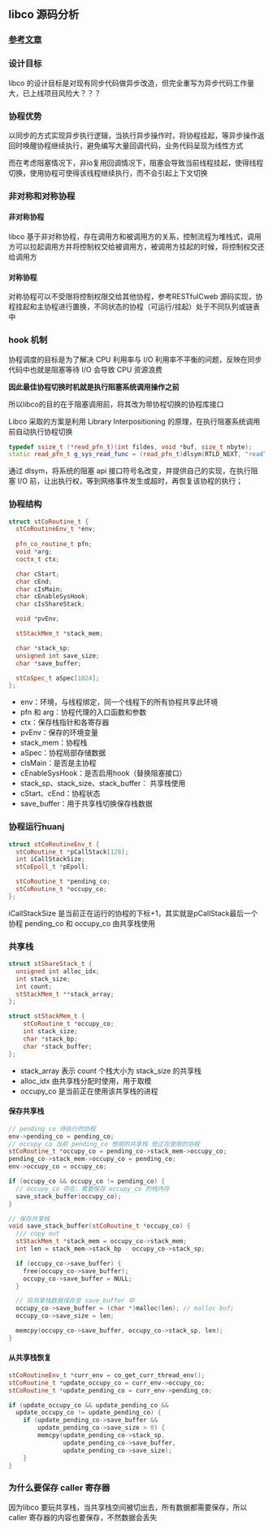 ## libco 源码分析
### [参考文章](https://www.cnblogs.com/ljx-null/p/15928889.html)
### 设计目标
libco 的设计目标是对现有同步代码做异步改造，但完全重写为异步代码工作量大，已上线项目风险大？？？

### 协程优势
以同步的方式实现异步执行逻辑，当执行异步操作时，将协程挂起，等异步操作返回时唤醒协程继续执行，避免编写大量回调代码，业务代码呈现为线性方式

而在考虑阻塞情况下，非io复用回调情况下，阻塞会导致当前线程挂起，使得线程切换，使用协程可使得该线程继续执行，而不会引起上下文切换

### 非对称和对称协程
#### 非对称协程
libco 基于非对称协程，存在调用方和被调用方的关系，控制流程为堆栈式，调用方可以拉起调用方并将控制权交给被调用方，被调用方挂起的时候，将控制权交还给调用方

#### 对称协程
对称协程可以不受限将控制权限交给其他协程，参考RESTfulCweb 源码实现，协程挂起和主协程进行置换，不同状态的协程（可运行/挂起）处于不同队列或链表中

### hook 机制
协程调度的目标是为了解决 CPU 利用率与 I/O 利用率不平衡的问题，反映在同步代码中也就是阻塞等待 I/O 会导致 CPU 资源浪费

**因此最佳协程切换时机就是执行阻塞系统调用操作之前**

所以libco的目的在于阻塞调用前，将其改为带协程切换的协程库接口

Libco 采取的方案是利用 Library Interpositioning 的原理，在执行阻塞系统调用前自动执行协程切换

```cpp
typedef ssize_t (*read_pfn_t)(int fildes, void *buf, size_t nbyte);
static read_pfn_t g_sys_read_func = (read_pfn_t)dlsym(RTLD_NEXT, "read");
```
通过 dlsym，将系统的阻塞 api 接口符号名改变，并提供自己的实现，在执行阻塞 I/O 前，让出执行权，等到网络事件发生或超时，再恢复该协程的执行；

### 协程结构
```cpp
struct stCoRoutine_t {
  stCoRoutineEnv_t *env;
                         
  pfn_co_routine_t pfn;  
  void *arg;             
  coctx_t ctx;           

  char cStart;
  char cEnd;
  char cIsMain;
  char cEnableSysHook;
  char cIsShareStack;

  void *pvEnv;

  stStackMem_t *stack_mem;

  char *stack_sp;
  unsigned int save_size;
  char *save_buffer;

  stCoSpec_t aSpec[1024];
};
```

* env：环境，与线程绑定，同一个线程下的所有协程共享此环境
* pfn 和 arg：协程代理的入口函数和参数
* ctx：保存栈指针和各寄存器
* pvEnv：保存的环境变量
* stack_mem：协程栈
* aSpec：协程局部存储数据
* clsMain：是否是主协程
* cEnableSysHook：是否启用hook（替换阻塞接口）
* stack_sp、stack_size、stack_buffer： 共享栈使用
* cStart、cEnd：协程状态
* save_buffer：用于共享栈切换保存栈数据

### 协程运行huanj
```cpp
struct stCoRoutineEnv_t {
  stCoRoutine_t *pCallStack[128];
  int iCallStackSize;
  stCoEpoll_t *pEpoll;

  stCoRoutine_t *pending_co;
  stCoRoutine_t *occupy_co;
};
```
iCallStackSize 是当前正在运行的协程的下标+1，其实就是pCallStack最后一个协程
pending_co 和 occupy_co 由共享栈使用


### 共享栈
```cpp
struct stShareStack_t {
  unsigned int alloc_idx;
  int stack_size;
  int count;
  stStackMem_t **stack_array; 
};

struct stStackMem_t {
	stCoRoutine_t *occupy_co; 
	int stack_size;
	char *stack_bp; 
	char *stack_buffer;
};
```
* stack_array 表示 count 个栈大小为 stack_size 的共享栈
* alloc_idx 由共享栈分配时使用，用于取模
* occupy_co 是当前正在使用该共享栈的进程

#### 保存共享栈
```cpp
// pending_co 待执行的协程
env->pending_co = pending_co;
// occupy_co 当前 pending_co 想用的共享栈 但正在使用的协程
stCoRoutine_t *occupy_co = pending_co->stack_mem->occupy_co;
pending_co->stack_mem->occupy_co = pending_co;
env->occupy_co = occupy_co;

if (occupy_co && occupy_co != pending_co) {
  // occupy_co 存在，需要保存 occupy_co 的栈内存
  save_stack_buffer(occupy_co);
}

// 保存共享栈
void save_stack_buffer(stCoRoutine_t *occupy_co) {
  /// copy out
  stStackMem_t *stack_mem = occupy_co->stack_mem;
  int len = stack_mem->stack_bp - occupy_co->stack_sp;

  if (occupy_co->save_buffer) {
    free(occupy_co->save_buffer);
    occupy_co->save_buffer = NULL;
  }

  // 将共享栈数据保存至 save_buffer 中
  occupy_co->save_buffer = (char *)malloc(len); // malloc buf;
  occupy_co->save_size = len;

  memcpy(occupy_co->save_buffer, occupy_co->stack_sp, len);
}
```

#### 从共享栈恢复
```cpp
stCoRoutineEnv_t *curr_env = co_get_curr_thread_env();
stCoRoutine_t *update_occupy_co = curr_env->occupy_co;
stCoRoutine_t *update_pending_co = curr_env->pending_co;

if (update_occupy_co && update_pending_co &&
  update_occupy_co != update_pending_co) {
	if (update_pending_co->save_buffer && 
		update_pending_co->save_size > 0) {
		memcpy(update_pending_co->stack_sp, 
			   update_pending_co->save_buffer,
			   update_pending_co->save_size);
	}
}
```

### 为什么要保存 caller 寄存器
因为libco 要玩共享栈，当共享栈空间被切出去，所有数据都需要保存，所以caller 寄存器的内容也要保存，不然数据会丢失